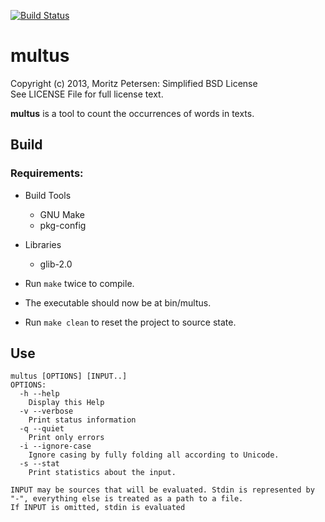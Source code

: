 [![Build Status](https://travis-ci.org/motersen/multus.svg?branch=master)](https://travis-ci.org/motersen/multus)

multus
=========

Copyright (c) 2013, Moritz Petersen: Simplified BSD License  
See LICENSE File for full license text.

__multus__ is a tool to count the occurrences of words in texts.

## Build

### Requirements:

- Build Tools
  + GNU Make
  + pkg-config
- Libraries
  + glib-2.0

- Run ```make``` twice to compile.
- The executable should now be at bin/multus.
- Run ```make clean``` to reset the project to source state.

## Use

```
multus [OPTIONS] [INPUT..]
OPTIONS:
  -h --help
    Display this Help
  -v --verbose
    Print status information
  -q --quiet
    Print only errors
  -i --ignore-case
    Ignore casing by fully folding all according to Unicode.
  -s --stat
    Print statistics about the input.

INPUT may be sources that will be evaluated. Stdin is represented by
"-", everything else is treated as a path to a file.
If INPUT is omitted, stdin is evaluated
```
